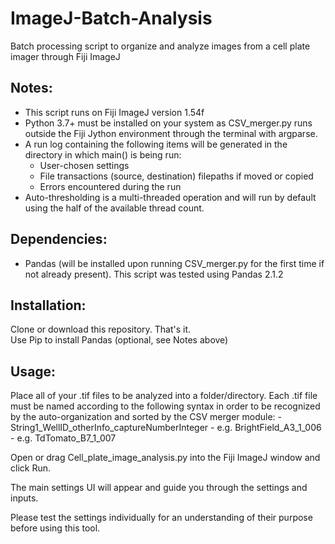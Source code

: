 # ImageJ-Batch-Analysis
Batch processing script to organize and analyze images from a cell plate imager through Fiji ImageJ

## Notes:
- This script runs on Fiji ImageJ version 1.54f
- Python 3.7+ must be installed on your system as CSV_merger.py runs outside the Fiji Jython environment through the terminal with argparse.
- A run log containing the following items will be generated in the directory in which main() is being run:
    - User-chosen settings
    - File transactions (source, destination) filepaths if moved or copied
    - Errors encountered during the run
- Auto-thresholding is a multi-threaded operation and will run by default using the half of the available thread count.

## Dependencies:
 - Pandas (will be installed upon running CSV_merger.py for the first time if not already present). This script was tested using Pandas 2.1.2

## Installation:
Clone or download this repository. That's it.<br />
Use Pip to install Pandas (optional, see Notes above)<br />

## Usage:
Place all of your .tif files to be analyzed into a folder/directory. Each .tif file must be named according to the following syntax in order to be  recognized by the auto-organization and sorted by the CSV merger module:
    - String1_WellID_otherInfo_captureNumberInteger
    - e.g. BrightField_A3_1_006
    - e.g. TdTomato_B7_1_007

Open or drag Cell_plate_image_analysis.py into the Fiji ImageJ window and click Run.<br />

The main settings UI will appear and guide you through the settings and inputs.<br />

Please test the settings individually for an understanding of their purpose before using this tool.<br />